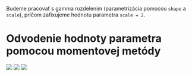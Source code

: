 Budeme pracovať s gamma rozdelením (parametrizácia pomocou `shape` a `scale`), pričom zafixujeme hodnotu parametra `scale = 2`.

# Odvodenie hodnoty parametra pomocou momentovej metódy

<img src="https://render.githubusercontent.com/render/math?math=E[X]=\overline{X_i}=k\theta">

<img src="https://render.githubusercontent.com/render/math?math=\overline{X_i}=k\times2">

<img src="https://render.githubusercontent.com/render/math?math=k=\frac{\overline{X_i}}{2}">
